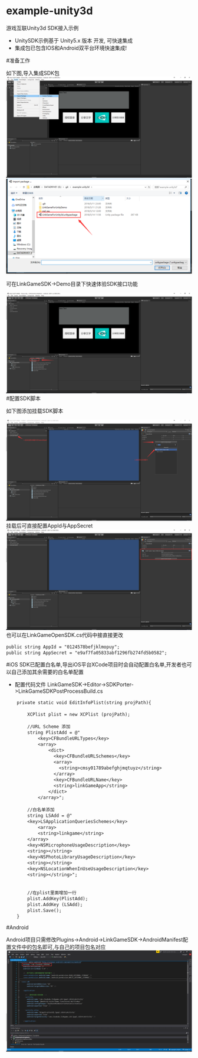 # example-unity3d
游戏互联Unity3d SDK接入示例

- UnitySDK示例基于 Unity5.x 版本  开发, 可快速集成
- 集成包已包含IOS和Android双平台环境快速集成!

#准备工作

如下图,导入集成SDK包
![step1_1](md_res/step1_1.png)
![step1_2](md_res/step1_2.png)

可在LinkGameSDK->Demo目录下快速体验SDK接口功能

![step2_1](md_res/step2_1.png)
#配置SDK脚本

如下图添加挂载SDK脚本

![step3_1](md_res/step3_1.png)
挂载后可直接配置AppId与AppSecret
![step3_2](md_res/step3_2.png)
也可以在LinkGameOpenSDK.cs代码中接直接更改
```
public string AppId = "0124578befjklmopuy";
public string AppSecret = "e9af7fa05833abf1296fb274fd5b0582";
```

#iOS
SDK已配置白名单,导出iOS平台XCode项目时会自动配置白名单,开发者也可以自己添加其余需要的白名单配置
- 配置代码文件 LinkGameSDK->Editor->SDKPorter->LinkGameSDKPostProcessBuild.cs
```
	private static void EditInfoPlist(string projPath){

		XCPlist plist = new XCPlist (projPath);

		//URL Scheme 添加
		string PlistAdd = @"  
            <key>CFBundleURLTypes</key>
			<array>
                <dict>
                  <key>CFBundleURLSchemes</key>
                  <array>
                    <string>cmsy01789abefghjmqtuyz</string>
                  </array>
                  <key>CFBundleURLName</key>
                  <string>linkGameApp</string>
                </dict>
			</array>";

		//白名单添加
		string LSAdd = @"
		<key>LSApplicationQueriesSchemes</key>
			<array>
			<string>linkgame</string>
		</array>
        <key>NSMicrophoneUsageDescription</key>
		<string></string>
		<key>NSPhotoLibraryUsageDescription</key>
		<string></string>
        <key>NSLocationWhenInUseUsageDescription</key>
        <string></string>";


		//在plist里面增加一行
		plist.AddKey(PlistAdd);
		plist.AddKey (LSAdd);
		plist.Save();
	}
```
#Android

Android项目只需修改Plugins->Android->LinkGameSDK->AndroidManifest配置文件中的包名即可,与自己的项目包名对应
![step_android](md_res/step_android.png)